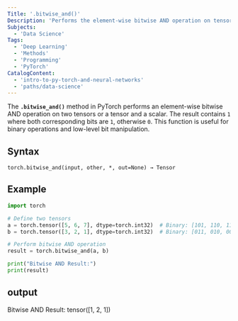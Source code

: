 ```yaml
---
Title: '.bitwise_and()'
Description: 'Performs the element-wise bitwise AND operation on tensors in PyTorch.'
Subjects:
  - 'Data Science'
Tags:
  - 'Deep Learning'
  - 'Methods'
  - 'Programming'
  - 'PyTorch'
CatalogContent:
  - 'intro-to-py-torch-and-neural-networks'
  - 'paths/data-science'
---
```


The **`.bitwise_and()`** method in PyTorch performs an element-wise bitwise AND operation on two tensors or a tensor and a scalar. The result contains `1` where both corresponding bits are `1`, otherwise `0`. This function is useful for binary operations and low-level bit manipulation.

## Syntax

```pseudo
torch.bitwise_and(input, other, *, out=None) → Tensor
```

## Example
```py
import torch

# Define two tensors
a = torch.tensor([5, 6, 7], dtype=torch.int32)  # Binary: [101, 110, 111]
b = torch.tensor([3, 2, 1], dtype=torch.int32)  # Binary: [011, 010, 001]

# Perform bitwise AND operation
result = torch.bitwise_and(a, b)

print("Bitwise AND Result:")
print(result)
```

## output
Bitwise AND Result:
tensor([1, 2, 1])


